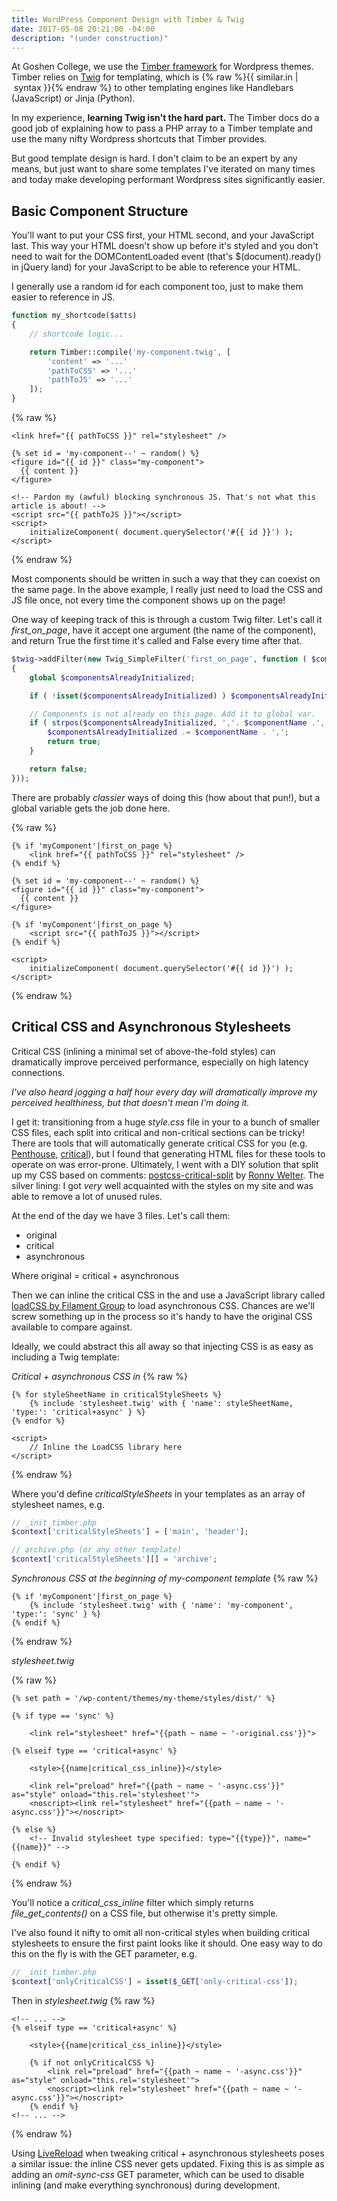 ```yaml
---
title: WordPress Component Design with Timber & Twig
date: 2017-05-08 20:21:00 -04:00
description: "(under construction)"
---
```


At Goshen College, we use the [Timber framework](https://www.upstatement.com/timber/) for Wordpress themes. Timber relies on [Twig](https://twig.sensiolabs.org/) for templating, which is {% raw %}{{&nbsp;similar.in&nbsp;\|&nbsp;syntax&nbsp;}}{% endraw %} to other templating engines like Handlebars (JavaScript) or Jinja (Python).

In my experience, **learning Twig isn't the hard part.** The Timber docs do a good job of explaining how to pass a PHP array to a Timber template and use the many nifty Wordpress shortcuts that Timber provides. 

But good template design is hard. I don't claim to be an expert by any means, but just want to share some templates I've iterated on many times and today make developing performant Wordpress sites significantly easier.

## Basic Component Structure
You'll want to put your CSS first, your HTML second, and your JavaScript last. This way your HTML doesn't show up before it's styled and you don't need to wait for the DOMContentLoaded event (that's $(document).ready() in jQuery land) for your JavaScript to be able to reference your HTML.

I generally use a random id for each component too, just to make them easier to reference in JS.

```php
function my_shortcode($atts) 
{
	// shortcode logic...

	return Timber::compile('my-component.twig', [
		'content' => '...'
		'pathToCSS' => '...'
		'pathToJS' => '...'
	]);
}
```

{% raw %}
```twig
<link href="{{ pathToCSS }}" rel="stylesheet" />

{% set id = 'my-component--' ~ random() %}
<figure id="{{ id }}" class="my-component">
  {{ content }}
</figure>

<!-- Pardon my (awful) blocking synchronous JS. That's not what this article is about! -->
<script src="{{ pathToJS }}"></script>
<script>
	initializeComponent( document.querySelector('#{{ id }}') );
</script>
```
{% endraw %}

Most components should be written in such a way that they can coexist on the same page. In the above example, I really just need to load the CSS and JS file once, not every time the component shows up on the page!

One way of keeping track of this is through a custom Twig filter. Let's call it *first_on_page*, have it accept one argument (the name of the component), and return True the first time it's called and False every time after that. 

```php
$twig->addFilter(new Twig_SimpleFilter('first_on_page', function ( $componentName ) 
{
	global $componentsAlreadyInitialized;

	if ( !isset($componentsAlreadyInitialized) ) $componentsAlreadyInitialized = ',';

	// Components is not already on this page. Add it to global var.
	if ( strpos($componentsAlreadyInitialized, ','. $componentName .',') === false ) {
		$componentsAlreadyInitialized .= $componentName . ',';
		return true;
	}

	return false;
}));
```
There are probably *classier* ways of doing this (how about that pun!), but a global variable gets the job done here.

{% raw %}
```twig
{% if 'myComponent'|first_on_page %}
	<link href="{{ pathToCSS }}" rel="stylesheet" />
{% endif %}

{% set id = 'my-component--' ~ random() %}
<figure id="{{ id }}" class="my-component">
  {{ content }}
</figure>

{% if 'myComponent'|first_on_page %}
	<script src="{{ pathToJS }}"></script>
{% endif %}

<script>
	initializeComponent( document.querySelector('#{{ id }}') );
</script>
```
{% endraw %}

## Critical CSS and Asynchronous Stylesheets

Critical CSS (inlining a minimal set of above-the-fold styles) can dramatically improve perceived performance, especially on high latency connections. 

<em>I've also heard jogging a half hour every day will dramatically improve my perceived healthiness, but that doesn't mean I'm doing it.</em>

I get it: transitioning from a huge *style.css* file in your <code><head></code> to a bunch of smaller CSS files, each split into critical and non-critical sections can be tricky! There are tools that will automatically generate critical CSS for you (e.g. [Penthouse](https://github.com/pocketjoso/penthouse), [critical](https://github.com/addyosmani/critical)), but I found that generating HTML files for these tools to operate on was error-prone. Ultimately, I went with a DIY solution that split up my CSS based on comments: [postcss-critical-split](https://github.com/mrnocreativity/postcss-critical-split) by [Ronny Welter](https://github.com/mrnocreativity). The silver lining: I got *very* well acquainted with the styles on my site and was able to remove a lot of unused rules.

At the end of the day we have 3 files. Let's call them:

- original
- critical
- asynchronous

Where original = critical + asynchronous

Then we can inline the critical CSS in the <code><head></code> and use a JavaScript library called [loadCSS by Filament Group](https://github.com/filamentgroup/loadCSS) to load asynchronous CSS. Chances are we'll screw something up in the process so it's handy to have the original CSS available to compare against. 

Ideally, we could abstract this all away so that injecting CSS is as easy as including a Twig template:

*Critical + asynchronous CSS in <code><head></code>*
{% raw %}
```twig
{% for styleSheetName in criticalStyleSheets %}
	{% include 'stylesheet.twig' with { 'name': styleSheetName, 'type:': 'critical+async' } %}
{% endfor %}

<script> 
	// Inline the LoadCSS library here 
</script>
```
{% endraw %}

Where you'd define *criticalStyleSheets* in your templates as an array of stylesheet names, e.g. 

```php
// _init_timber.php
$context['criticalStyleSheets'] = ['main', 'header'];

// archive.php (or any other template)
$context['criticalStyleSheets'][] = 'archive';
```

*Synchronous CSS at the beginning of my-component template*
{% raw %}
```twig
{% if 'myComponent'|first_on_page %}
	{% include 'stylesheet.twig' with { 'name': 'my-component', 'type:': 'sync' } %}
{% endif %}
```
{% endraw %}

*stylesheet.twig*

{% raw %}
```twig
{% set path = '/wp-content/themes/my-theme/styles/dist/' %}
	
{% if type == 'sync' %}
	
	<link rel="stylesheet" href="{{path ~ name ~ '-original.css'}}">

{% elseif type == 'critical+async' %}
	
	<style>{{name|critical_css_inline}}</style>
	
	<link rel="preload" href="{{path ~ name ~ '-async.css'}}" as="style" onload="this.rel='stylesheet'">
	<noscript><link rel="stylesheet" href="{{path ~ name ~ '-async.css'}}"></noscript>
	
{% else %}
	<!-- Invalid stylesheet type specified: type="{{type}}", name="{{name}}" -->

{% endif %}
```
{% endraw %}

You'll notice a *critical_css_inline* filter which simply returns *file_get_contents()* on a CSS file, but otherwise it's pretty simple. 

I've also found it nifty to omit all non-critical styles when building critical stylesheets to ensure the first paint looks like it should. One easy way to do this on the fly is with the GET parameter, e.g.

```php
// _init_timber.php
$context['onlyCriticalCSS'] = isset($_GET['only-critical-css']);
```

Then in *stylesheet.twig*
{% raw %}
```twig
<!-- ... --> 
{% elseif type == 'critical+async' %}
	
	<style>{{name|critical_css_inline}}</style>

	{% if not onlyCriticalCSS %}
		<link rel="preload" href="{{path ~ name ~ '-async.css'}}" as="style" onload="this.rel='stylesheet'">
		<noscript><link rel="stylesheet" href="{{path ~ name ~ '-async.css'}}"></noscript>
	{% endif %}
<!-- ... --> 
```
{% endraw %}

Using [LiveReload](http://livereload.com/) when tweaking critical + asynchronous stylesheets poses a similar issue: the inline CSS never gets updated. Fixing this is as simple as adding an *omit-sync-css* GET parameter, which can be used to disable inlining (and make everything synchronous) during development.